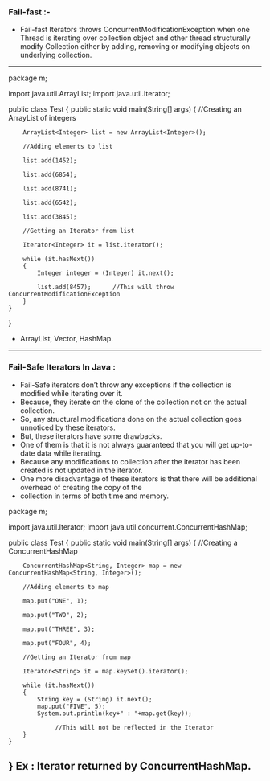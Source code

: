 ### Fail-fast :-

* Fail-fast Iterators throws ConcurrentModificationException when one Thread is iterating over collection object and
 other thread structurally modify Collection either by adding, removing or modifying objects on underlying collection.
-----------------------------------------------------------------------------------------------------------------------
package m;

import java.util.ArrayList;
import java.util.Iterator;

public class Test 
{
	public static void main(String[] args) 
	{
		//Creating an ArrayList of integers
		
		ArrayList<Integer> list = new ArrayList<Integer>();
		
		//Adding elements to list
		
		list.add(1452);
		
		list.add(6854);
		
		list.add(8741);
		
		list.add(6542);
		
		list.add(3845);
		
		//Getting an Iterator from list
		
		Iterator<Integer> it = list.iterator();
		
		while (it.hasNext())
		{
			Integer integer = (Integer) it.next();
			
			list.add(8457);      //This will throw ConcurrentModificationException
		}
	}	
}
  * ArrayList, Vector, HashMap.
----------------------------------------------------------------------------------------------------------------------
### Fail-Safe Iterators In Java :

* Fail-Safe iterators don’t throw any exceptions if the collection is modified while iterating over it. 
* Because, they iterate on the clone of the collection not on the actual collection.
* So, any structural modifications done on the actual collection goes unnoticed by these iterators.
* But, these iterators have some drawbacks. 
* One of them is that it is not always guaranteed that you will get up-to-date data while iterating.
* Because any modifications to collection after the iterator has been created is not updated in the iterator.
* One more disadvantage of these iterators is that there will be additional overhead of creating the copy of the
* collection in terms of both time and memory.

package m;

import java.util.Iterator;
import java.util.concurrent.ConcurrentHashMap;
 
public class Test 
{
    public static void main(String[] args) 
    {
        //Creating a ConcurrentHashMap
         
        ConcurrentHashMap<String, Integer> map = new ConcurrentHashMap<String, Integer>();
         
        //Adding elements to map
         
        map.put("ONE", 1);
         
        map.put("TWO", 2);
 
        map.put("THREE", 3);
         
        map.put("FOUR", 4);
         
        //Getting an Iterator from map
         
        Iterator<String> it = map.keySet().iterator();
         
        while (it.hasNext())
        {
            String key = (String) it.next();
            map.put("FIVE", 5);
            System.out.println(key+" : "+map.get(key));
             
                 //This will not be reflected in the Iterator
        }
    }
}
Ex : Iterator returned by ConcurrentHashMap.
---------------------------------------------------------------------------------------------------------------------
